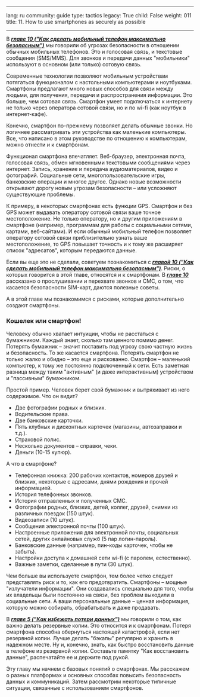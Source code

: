 

---

lang: ru
community: guide
type: tactics
legacy: True
child: False
weight: 011
title: 11. How to use smartphones as securely as possible

---

В [***главе 10 ("Как сделать мобильный телефон максимально безопасным")***](/ru/chapter-10) мы говорили об угрозах безопасности в отношении обычных мобильных телефонов. Это и голосовая связь, и текстовые сообщения (SMS/MMS). Для звонков и передачи данных "мобильники" используют в основном (или только) сотовую связь.

Современные технологии позволяют мобильным устройствам потягаться функционалом с настольными компьютерами и ноутбуками. Смартфоны предлагают много новых способов для связи между людьми, для получения, передачи и распространения информации. Это больше, чем сотовая связь. Смартфон умеет подключаться к интернету не только через оператора сотовой связи, но и по wi-fi (как ноутбук в интернет-кафе).

Конечно, смартфон по-прежнему позволяет делать обычные звонки. Но логичнее рассматривать эти устройства как маленькие компьютеры. Все, что написано в этом руководстве по отношению к компьютерам, можно отнести и к смартфонам.

Функционал смартфона впечатляет. Веб-браузер, электронная почта, голосовая связь, обмен мгновенными текстовыми сообщениями через интернет. Запись, хранение и передача аудиоматериалов, видео и фотографий. Социальные сети, многопользовательские игры, банковские операции и многое другое. Однако новые возможности открывают дорогу новым угрозам безопасности – или усложняют существующие проблемы.

К примеру, в некоторых смартфонах есть функции GPS. Смартфон и без GPS может выдавать оператору сотовой связи ваше точное местоположение. Не только оператору, но и другим приложениям в смартфоне (например, программам для работы с социальными сетями, картами, веб-сайтами). И если обычный мобильный телефон позволяет оператору сотовой связи приблизительно узнать ваше местоположение, то GPS повышает точность и к тому же расширяет список "адресатов", которым передаются данные.

Если вы еще это не сделали, советуем познакомиться с [***главой 10 ("Как сделать мобильный телефон максимально безопасным")***](/ru/chapter-10). Риски, о которых говорится в этой главе, относятся и к смартфонам. В [***главе 10***](/ru/chapter-10) рассказано о прослушивании и перехвате звонков и СМС, о том, что касается безопасности SIM-карт, даются полезные советы.

А в этой главе мы познакомимся с рисками, которые дополнительно создают смартфоны.

### Кошелек или смартфон! ###

Человеку обычно хватает интуиции, чтобы не расстаться с бумажником. Каждый знает, сколько там ценного помимо денег. Потерять бумажник – значит поставить под угрозу свою частную жизнь и безопасность. То же касается смартфона. Потерять смартфон не только жалко и обидно – это еще и рискованно. Смартфон – маленький компьютер, к тому же постоянно подключенный к сети. Есть заметная разница между таким "активным" (и даже интерактивным) устройством и "пассивным" бумажником.

Простой пример. Человек берет свой бумажник и вытряхивает из него содержимое. Что он видит?

- Две фотографии родных и близких.
- Водительские права.
- Две банковские карточки.
- Пять клубных и дисконтных карточек (магазины, автозаправки и т.д.).
- Страховой полис.
- Несколько документов – справки, чеки.
- Деньги (10-15 купюр).

А что в смартфоне?

- Телефонная книжка: 200 рабочих контактов, номеров друзей и близких, некоторые с адресами, днями рождения и прочей информацией.
- История телефонных звонков.
- История отправленных и полученных СМС.
- Фотографии родных, близких, детей, коллег, друзей, снимки из различных поездок (150 штук).
- Видеозаписи (10 штук).
- Сообщения электронной почты (100 штук).
- Настроенные приложения для электронной почты, социальных сетей, других онлайновых служб (5 пар логин-пароль).
- Банковские данные (например, пин-коды карточек, чтобы не забыть).
- Настройки доступа к домашней сети wi-fi (с паролем, естественно).
- Важные заметки, сделанные в пути (30 штук).

Чем больше вы используете смартфон, тем более четко следует представлять риск и то, как его предотвратить. Смартфоны – мощные "излучатели информации". Они создавались специально для того, чтобы их владельцы были постоянно на связи, без проблем выходили в социальные сети. А ваши персональные данные – ценная информация, которую можно собирать, обрабатывать и даже продавать.

В [***главе 5 ("Как избежать потери данных")***](/ru/chapter-5) мы говорили о том, как важно делать резервные копии. Это относится и к смартфонам. Потеря смартфона способна обернуться настоящей катастрофой, если нет резервной копии. Лучше делать "бэкапы" регулярно и хранить в надежном месте. Ну и, конечно, знать, как быстро восстановить данные в телефоне из резервной копии. Составьте памятку "Как восстановить данные", распечатайте ее и держите под рукой.

Эту главу мы начнем с базовых понятий о смартфонах. Мы расскажем о разных платформах и основных способах повысить безопасность данных и коммуникаций. Затем рассмотрим некоторые типичные ситуации, связанные с использованием смартфонов.


